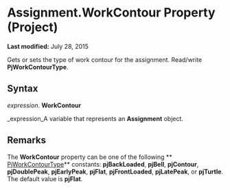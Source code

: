 
# Assignment.WorkContour Property (Project)

 **Last modified:** July 28, 2015

Gets or sets the type of work contour for the assignment. Read/write  **PjWorkContourType**.

## Syntax

 _expression_. **WorkContour**

 _expression_A variable that represents an  **Assignment** object.


## Remarks

The  **WorkContour** property can be one of the following ** [PjWorkContourType](01e47a56-e13f-97c7-8790-34c24cc7baf7.md)** constants: **pjBackLoaded**,  **pjBell**,  **pjContour**,  **pjDoublePeak**,  **pjEarlyPeak**,  **pjFlat**,  **pjFrontLoaded**,  **pjLatePeak**, or  **pjTurtle**. The default value is  **pjFlat**. 


